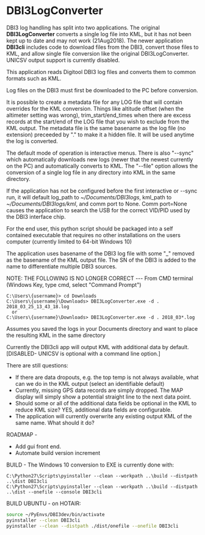 # DBI3LogConverter
DBI3 log handling has split into two applications.  The original **DBI3LogConverter** converts
a single log file into KML, but it has not been kept up to date and may not work (21Aug2018).
The newer application **DBI3cli** includes code to download files from the DBI3, convert those files to KML, and allow single file conversion like the original DBI3LogConverter.  UNICSV output support is currently disabled.

This application reads Digitool DBI3 log files and converts them to common formats such as KML.

Log files on the DBI3 must first be downloaded to the PC before conversion.

It is possible to create a metadata file for any LOG file that will contain overrides for the KML conversion.  Things like altitude offset (when the altimeter setting was wrong), trim_start/end_times when there are
excess records at the start/end of the LOG file that you wish to exclude from the KML output.  The metadata file is the same basename as the log file (no extension) preceeded by "." to make it a hidden file.
It will be used anytime the log is converted.

The default mode of operation is interactive menus.  There is also "--sync" which automatically
downloads new logs (newer that the newest currently on the PC) and automatically converts to
KML.  The "--file" option allows the conversion of a single log file in any directory into KML in the same
directory.

If the application has not be configured before the first interactive or --sync run, it will
default log_path to *~/Documents/DBI3logs*, kml_path to *~/Documents/DBI3logs/kml*, and comm
port to None.  Comm port=None causes the application to search the USB for the correct
VID/PID used by the DBI3 interface chip.

For the end user, this python script should be packaged into a self contained executable that requires no other installations on the users computer (currently limited to 64-bit Windows 10)

The application uses basename of the DBI3 log file with some "_" removed as the basename of the KML output file.  The SN of the DBI3 is added to the name to differentiate multiple DBI3 sources.

NOTE:  THE FOLLOWING IS NO LONGER CORRECT ---
From CMD terminal (Windows Key, type cmd, select "Command Prompt")
```command
C:\Users\{username}> cd Downloads
C:\Users\{username}\Downloads> DBI3LogConverter.exe -d . 2018_03_25_13_43_18.log
  or
C:\Users\{username}\Downloads> DBI3LogConverter.exe -d . 2018_03*.log
```
Assumes you saved the logs in your Documents directory and want to place the resulting KML in the same directory



Currently the DBI3cli app will output KML with additional data by default.  [DISABLED- UNICSV is optional with a command line option.]

There are still questions:
- If there are data dropouts, e.g. the top temp is not always available, what can we do in the KML output (select an identifiable default)
- Currently, missing GPS data records are simply dropped.  The MAP display will simply show a potential straight line to the next data point.
- Should some or all of the additional data fields be optional in the KML to reduce KML size?  YES, additional data fields are configurable.
- The application will currently overwrite any existing output KML of the same name.  What should it do?

ROADMAP -
- Add gui front end.
- Automate build version increment

BUILD - The Windows 10 conversion to EXE is currently done with:
```command
C:\Python27\Scripts\pyinstaller --clean --workpath ..\build --distpath ..\dist DBI3cli
C:\Python27\Scripts\pyinstaller --clean --workpath ..\build --distpath ..\dist --onefile --console DBI3cli
```

BUILD UBUNTU - on HOTAIR:
```bash
source ~/PyEnvs/DBI3dev/bin/activate
pyinstaller --clean DBI3cli
pyinstaller --clean --distpath ./dist/onefile --onefile DBI3cli
```
